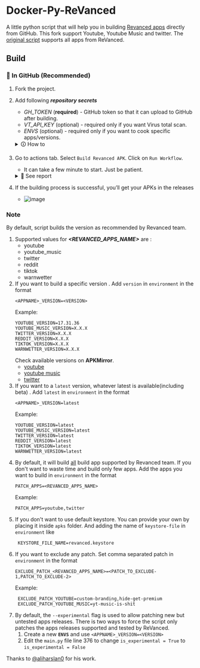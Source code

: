 # Docker-Py-ReVanced

A little python script that will help you in building [Revanced apps](#note) directly from GitHub. This fork support Youtube, Youtube Music and twitter. The [original script] supports all apps from ReVanced.

## Build

### 🚀 In GitHub (Recommended)

1. Fork the project.
2. Add following **_repository secrets_** 
    - _GH_TOKEN_ (**required**) - GitHub token so that it can upload to GitHub
       after building.
    - _VT_API_KEY_ (optional) - required only if you want Virus total scan.
    - _ENVS_ (optional) - required only if you want to cook specific apps/versions.

    <details>
      <summary>🛈 How to</summary>

      - Go to the repo settings to create the secret variables
        ![step_1]
        ![step_2]

      - **`ENVS`** secret might look like this
        (You should copy your **`ENVS`** content somewhere before saving because secret var can not be edited or copied after. You’ll have to delete and recreate if you want change your **`ENVS`** settings.)

        ```ini
        PATCH_APPS=youtube,twitter
        EXCLUDE_PATCH_YOUTUBE=custom-branding,hide-cast-button,hide-autoplay-button,premium-heading,disable-fullscreen-panels,old-quality-layout,tablet-mini-player,always-autorepeat,enable-debugging,hide-infocard-suggestions
        EXCLUDE_PATCH_YOUTUBE_MUSIC=yt-music-is-shit
        YOUTUBE_VERSION=17.32.39
        YOUTUBE_MUSIC_VERSION=latest
        TWITTER_VERSION=latest    
        ```
    </details>    
3. Go to actions tab. Select `Build Revanced APK`. Click on `Run Workflow`.
    - It can take a few minute to start. Just be patient.

    <details>
      <summary>📖 See report</summary>

      - access logs
        ![action_1]
        ![action_2]
        ![action_3]

    </details>  
4. If the building process is successful, you’ll get your APKs in the releases
    - ![image](https://user-images.githubusercontent.com/22337329/186534074-4a2837b9-bca3-4ef9-abec-1e7d568a4c59.png)


### Note

By default, script builds the version as recommended by Revanced team.

1. Supported values for **_<REVANCED_APPS_NAME>_** are :
   - youtube
   - youtube_music
   - twitter
   - reddit
   - tiktok
   - warnwetter
2. If you want to build a specific version . Add `version` in `environment` in the
   format
   ```
   <APPNAME>_VERSION=<VERSION>
   ```
   Example:
   ```
   YOUTUBE_VERSION=17.31.36
   YOUTUBE_MUSIC_VERSION=X.X.X
   TWITTER_VERSION=X.X.X
   REDDIT_VERSION=X.X.X
   TIKTOK_VERSION=X.X.X
   WARNWETTER_VERSION=X.X.X
   ```
   Check available versions on **APKMirror**.
   - [youtube]
   - [youtube music]
   - [twitter]
3. If you want to a `latest` version, whatever latest is available(including beta) .
   Add `latest` in `environment` in the format
   ```
   <APPNAME>_VERSION=latest
   ```
   Example:
   ```
   YOUTUBE_VERSION=latest
   YOUTUBE_MUSIC_VERSION=latest
   TWITTER_VERSION=latest
   REDDIT_VERSION=latest
   TIKTOK_VERSION=latest
   WARNWETTER_VERSION=latest   
   ```
4. By default, it will build [all](#note) build app supported by Revanced team. If you
   don't
   want to waste time and build only few apps. Add the apps you want to build in
   `environment` in the format
   ```
   PATCH_APPS=<REVANCED_APPS_NAME>
   ```
   Example:
   ```
   PATCH_APPS=youtube,twitter
   ```
5. If you don't want to use default keystore. You can provide your own by placing it
   inside `apks` folder. And adding the name of `keystore-file` in `environment` like
   ```
    KEYSTORE_FILE_NAME=revanced.keystore
   ```
6. If you want to exclude any patch. Set comma separated patch in `environment` in
   the format
   ```
   EXCLUDE_PATCH_<REVANCED_APPS_NAME>=<PATCH_TO_EXCLUDE-1,PATCH_TO_EXCLUDE-2>
   ```
   Example:
   ```
    EXCLUDE_PATCH_YOUTUBE=custom-branding,hide-get-premium
    EXCLUDE_PATCH_YOUTUBE_MUSIC=yt-music-is-shit
   ```
7. By default, the `--experimental` flag is used to allow patching new but untested apps releases.
    There is two ways to force the script only patches the apps releases supported and tested by ReVanced.
    1. Create a new **`ENVS`** and use `<APPNAME>_VERSION=<VERSION>`
    2. Edit the `main.py` file line 376 to change `is_experimental = True` to `is_experimental = False`
    

Thanks to [@aliharslan0](https://github.com/aliharslan0/pyrevanced) for his work.

[step_1]: https://user-images.githubusercontent.com/22337329/186522183-1fe9088c-2d63-45fe-ba6f-baa49cdfd989.png
[step_2]: https://user-images.githubusercontent.com/22337329/186521861-42786e8d-5db4-43ef-9676-2f7e7c0eddc4.png
[action_1]: https://user-images.githubusercontent.com/22337329/186533319-0aebf294-9bac-4859-b4e1-1b4c87d39f48.png
[action_2]: https://user-images.githubusercontent.com/22337329/186533358-e27e30bc-0d16-4f56-a335-0387c481dbf8.png
[action_3]: https://user-images.githubusercontent.com/22337329/186533417-15477a2c-28c3-4e39-9f3d-c4e18202d000.png
[original script]: https://github.com/nikhilbadyal/docker-py-revanced
[youtube]: https://www.apkmirror.com/apk/google-inc/youtube/
[youtube music]: https://www.apkmirror.com/apk/google-inc/youtube-music/
[twitter]: https://www.apkmirror.com/apk/twitter-inc/twitter/
